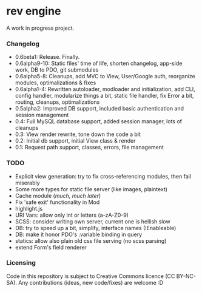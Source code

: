 rev engine
==========

A work in progress project.

### Changelog
 - 0.6beta1: Release. Finally.
 - 0.6alpha9-10: Static files' time of life, shorten changelog, app-side work, DB to PDO, git submodules
 - 0.6alpha5-8: Cleanups, add MVC to View, User/Google auth, reorganize modules, optimalizations & fixes
 - 0.6alpha1-4: Rewritten autoloader, modloader and initialization, add CLI, config handler, modularize things a bit, static file handler, fix Error a bit, routing, cleanups, optimalizations
 - 0.5alpha2: Improved DB support, included basic authentication and session management
 - 0.4: Full MySQL database support, added session manager, lots of cleanups
 - 0.3: View render rewrite, tone down the code a bit
 - 0.2: Initial db support, initial View class & render
 - 0.1: Request path support, classes, errors, file management

### TODO
 - Explicit view generation: try to fix cross-referencing modules, then fail miserably
 - Some more types for static file server (like images, plaintext)
 - Cache module (_much, much later_)
 - Fix 'safe exit' functionality in Mod
 - highlight.js
 - URI Vars: allow only int or letters (a-zA-Z0-9)
 - SCSS: consider writing own server, current one is hellish slow
 - DB: try to speed up a bit, simplify, interface names (IEnableable)
 - DB: make it honor PDO's :variable binding in query
 - statics: allow also plain old css file serving (no scss parsing)
 - extend Form's field renderer

### Licensing
Code in this repository is subject to Creative Commons licence (CC BY-NC-SA).
Any contributions (ideas, new code/fixes) are welcome :D
